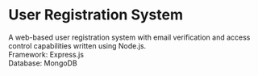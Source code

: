 # User Registration System
A web-based user registration system with email verification and access control capabilities written using Node.js.  
Framework: Express.js  
Database: MongoDB 
